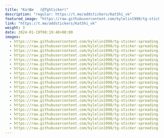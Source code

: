 ```yaml
---
title: "КатШи   (@TgSticker)"
description: "regular: https://t.me/addstickers/KatShi_vk"
featured_image: "https://raw.githubusercontent.com/kylelin1998/tg-sticker-spreading-worldwide-images/main/img/3dbe0f86-150c-4189-99ea-2ec9a4ae7581.jpg"
link: "https://t.me/addstickers/KatShi_vk"
weight: 3
date: 2024-01-19T08:19:48+08:00
images:
  - https://raw.githubusercontent.com/kylelin1998/tg-sticker-spreading-worldwide-images/main/img/3dbe0f86-150c-4189-99ea-2ec9a4ae7581.jpg
  - https://raw.githubusercontent.com/kylelin1998/tg-sticker-spreading-worldwide-images/main/img/aa9a273e-1820-4f26-ae97-c7a7a3ce2880.jpg
  - https://raw.githubusercontent.com/kylelin1998/tg-sticker-spreading-worldwide-images/main/img/65b9b789-3604-4f0e-8ae0-298458f67f80.jpg
  - https://raw.githubusercontent.com/kylelin1998/tg-sticker-spreading-worldwide-images/main/img/f207debc-1833-42b9-ab88-422e60df4bab.jpg
  - https://raw.githubusercontent.com/kylelin1998/tg-sticker-spreading-worldwide-images/main/img/ab20b10e-ccac-47d0-ad2c-275f504a7d27.jpg
  - https://raw.githubusercontent.com/kylelin1998/tg-sticker-spreading-worldwide-images/main/img/0ac4459e-ce78-4bb7-a7da-2a1462dc4338.jpg
  - https://raw.githubusercontent.com/kylelin1998/tg-sticker-spreading-worldwide-images/main/img/fad045ea-87c9-4c87-9351-9ad6d2a14f29.jpg
  - https://raw.githubusercontent.com/kylelin1998/tg-sticker-spreading-worldwide-images/main/img/dee83778-c3a7-46d6-a381-51a347c99397.jpg
  - https://raw.githubusercontent.com/kylelin1998/tg-sticker-spreading-worldwide-images/main/img/341e3175-8fd1-4190-9455-172b64e461f4.jpg
  - https://raw.githubusercontent.com/kylelin1998/tg-sticker-spreading-worldwide-images/main/img/1a21a713-1c46-49cb-9eda-4b93d80f183a.jpg
  - https://raw.githubusercontent.com/kylelin1998/tg-sticker-spreading-worldwide-images/main/img/448aa3d6-8d2e-4a5f-bab6-075f7503a049.jpg
  - https://raw.githubusercontent.com/kylelin1998/tg-sticker-spreading-worldwide-images/main/img/bff40c42-2fbc-41a0-bee1-8202a518a496.jpg
  - https://raw.githubusercontent.com/kylelin1998/tg-sticker-spreading-worldwide-images/main/img/49037b37-2a3b-4b94-9523-5844996b87d1.jpg
  - https://raw.githubusercontent.com/kylelin1998/tg-sticker-spreading-worldwide-images/main/img/83591fb7-daad-4df6-974a-a4dcdee6b55d.jpg
  - https://raw.githubusercontent.com/kylelin1998/tg-sticker-spreading-worldwide-images/main/img/bda266f8-36be-42f6-b065-442c650d98d9.jpg
  - https://raw.githubusercontent.com/kylelin1998/tg-sticker-spreading-worldwide-images/main/img/c41e31cd-d967-4ad7-8543-0f5ab0869a62.jpg
  - https://raw.githubusercontent.com/kylelin1998/tg-sticker-spreading-worldwide-images/main/img/ecd293b8-5ffb-462b-b432-e43a50845276.jpg
  - https://raw.githubusercontent.com/kylelin1998/tg-sticker-spreading-worldwide-images/main/img/155eec62-67dd-4ceb-a533-f39ac53b55fa.jpg
  - https://raw.githubusercontent.com/kylelin1998/tg-sticker-spreading-worldwide-images/main/img/40545120-fb9c-4006-8621-216e5c8d8c18.jpg
  - https://raw.githubusercontent.com/kylelin1998/tg-sticker-spreading-worldwide-images/main/img/3d17fbd2-6875-4cea-924a-3dd20e4f542a.jpg
---
```

